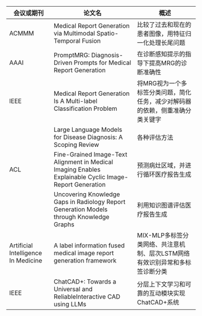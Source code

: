 | 会议或期刊       | 论文名                   | 概述                                                                                       |
|------------|-------------------------|---------------------------------------------------------------------------------------------|
| ACMMM     | Medical Report Generation via Multimodal Spatio-Temporal Fusion       | 比较了过去和现在的患者图像，用特征归一化处理长尾问题       |
| AAAI      | PromptMRG: Diagnosis-Driven Prompts for Medical Report Generation  | 在诊断感知提示的指导下提高MRG的诊断准确性                    |
| lEEE     | Medical Report Generation Is A Multi-label Classification Problem   | 将MRG视为一个多标签分类问题，简化任务，减少对解码器的依赖，侧重准确分类关键字       |
|       | Large Language Models for Disease Diagnosis: A Scoping Review     | 各种评估方法            |
| ACL    | Fine-Grained Image-Text Alignment in Medical Imaging Enables Explainable Cyclic Image-Report Generation  | 预测病灶区域，并进行循环医疗报告生成   |
|       | Uncovering Knowledge Gaps in Radiology Report Generation Models through Knowledge Graphs  | 利用知识图谱评估医疗报告生成 |
| Artificial Intelligence In Medicine     | A label information fused medical image report generation framework  | MIX-MLP多标签分类网络、共注意机制、层次LSTM网络有效识别异常和多标签诊断分类 |
| IEEE     | ChatCAD+: Towards a Universal and ReliableInteractive CAD using LLMs  | 分层上下文学习和可靠的互动模块实现ChatCAD+系统 |
